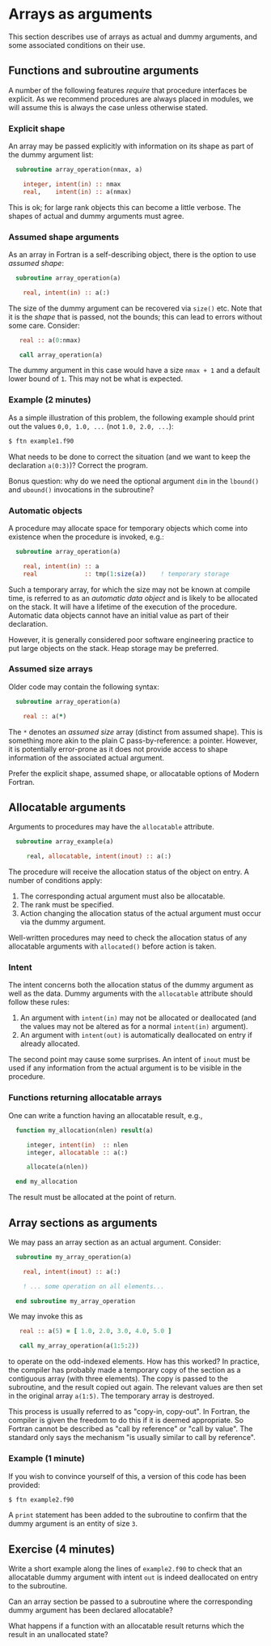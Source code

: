 # Arrays as arguments

This section describes use of arrays as actual and dummy arguments,
and some associated conditions on their use.

## Functions and subroutine arguments

A number of the following features _require_ that procedure interfaces
be explicit. As we recommend procedures are always placed in modules, we
will assume this is always the case unless otherwise stated.

### Explicit shape

An array may be passed explicitly with information on its shape
as part of the dummy argument list:
```fortran
  subroutine array_operation(nmax, a)

    integer, intent(in) :: nmax
    real,    intent(in) :: a(nmax)
```
This is ok; for large rank objects this can become a little verbose.
The shapes of actual and dummy arguments must agree.

### Assumed shape arguments

As an array in Fortran is a self-describing object, there is the option to
use _assumed shape_:
```fortran
  subroutine array_operation(a)

    real, intent(in) :: a(:)
```
The size of the dummy argument can be recovered via `size()` etc. Note that
it is the _shape_ that is passed, not the bounds; this can lead to errors
without some care. Consider:
```fortran
   real :: a(0:nmax)

   call array_operation(a)
```
The dummy argument in this case would have a size `nmax + 1` and a default
lower bound of `1`. This may not be what is expected.

### Example (2 minutes)

As a simple illustration of this problem, the following example should print out
the values `0,0, 1.0, ...` (not `1.0, 2.0, ...`):
```fortran
$ ftn example1.f90
```
What needs to be done to correct the situation (and we want to keep
the declaration `a(0:3)`)? Correct the program.

Bonus question: why do we need the optional argument `dim` in the `lbound()`
and `ubound()` invocations in the subroutine?

### Automatic objects

A procedure may allocate space for temporary objects which come into
existence when the procedure is invoked, e.g.:
```fortran
  subroutine array_operation(a)

    real, intent(in) :: a
    real             :: tmp(1:size(a))    ! temporary storage
```
Such a temporary array, for which the size may not be known at compile time,
is referred to as an _automatic data object_ and is
likely to be allocated on the stack. It will have a lifetime of the
execution of the procedure. Automatic data objects cannot have an initial
value as part of their declaration.

However, it is generally considered poor software engineering practice to
put large objects on the stack. Heap storage may be preferred.

### Assumed size arrays

Older code may contain the following syntax:
```fortran
  subroutine array_operation(a)

    real :: a(*)
```
The `*` denotes an _assumed size_ array (distinct from assumed shape).
This is something more akin to the plain C pass-by-reference: a pointer.
However, it is potentially error-prone as it does not provide access to
shape information of the associated actual argument.

Prefer the explicit shape, assumed shape, or allocatable options of
Modern Fortran.

## Allocatable arguments

Arguments to procedures may have the `allocatable` attribute.
```fortran
  subroutine array_example(a)

     real, allocatable, intent(inout) :: a(:)
```
The procedure will receive the allocation status of the object on
entry. A number of conditions apply:

1. The corresponding actual argument must also be allocatable.
2. The rank must be specified.
3. Action changing the allocation status of the actual argument
   must occur via the dummy argument.

Well-written procedures may need to check the allocation status of any
allocatable arguments with `allocated()` before action is taken.

### Intent

The intent concerns both the allocation status of the dummy argument as
well as the data.
Dummy arguments with the `allocatable` attribute should follow these rules:

1. An argument with `intent(in)` may not be allocated or deallocated (and
the values may not be altered as for a normal `intent(in)` argument).
2. An argument with `intent(out)` is automatically deallocated on entry if
   already allocated.

The second point may cause some surprises. An intent of `inout` must be
used if any information from the actual argument is to be visible in
the procedure.

### Functions returning allocatable arrays

One can write a function having an allocatable result, e.g.,
```fortran
  function my_allocation(nlen) result(a)

     integer, intent(in)  :: nlen
     integer, allocatable :: a(:)

     allocate(a(nlen))

  end my_allocation
```
The result must be allocated at the point of return.

## Array sections as arguments

We may pass an array section as an actual argument. Consider:
```fortran
  subroutine my_array_operation(a)

    real, intent(inout) :: a(:)

    ! ... some operation on all elements...

  end subroutine my_array_operation
```
We may invoke this as
```fortran
   real :: a(5) = [ 1.0, 2.0, 3.0, 4.0, 5.0 ]

   call my_array_operation(a(1:5:2))
```
to operate on the odd-indexed elements. How has this worked? In practice,
the compiler has probably made a temporary copy of the section as a
contiguous array (with three elements). The copy is passed to the
subroutine, and the result copied out again. The relevant values are
then set in the original array `a(1:5)`. The temporary array is destroyed.

This process is usually referred to as "copy-in, copy-out". In Fortran, the
compiler is given the freedom to do this if it is deemed appropriate. So
Fortran cannot be described as "call by reference" or "call by value". The
standard only says the mechanism "is usually similar to call by reference".

### Example (1 minute)

If you wish to convince yourself of this, a version of this code has been
provided:
```bash
$ ftn example2.f90
```
A `print` statement has been added to the subroutine to confirm that the
dummy argument is an entity of size `3`.

## Exercise (4 minutes)

Write a short example along the lines of `example2.f90` to check that an
allocatable dummy argument with intent `out` is indeed deallocated on
entry to the subroutine.

Can an array section be passed to a subroutine where the corresponding
dummy argument has been declared allocatable?

What happens if a function with an allocatable result returns which the
result in an unallocated state?


